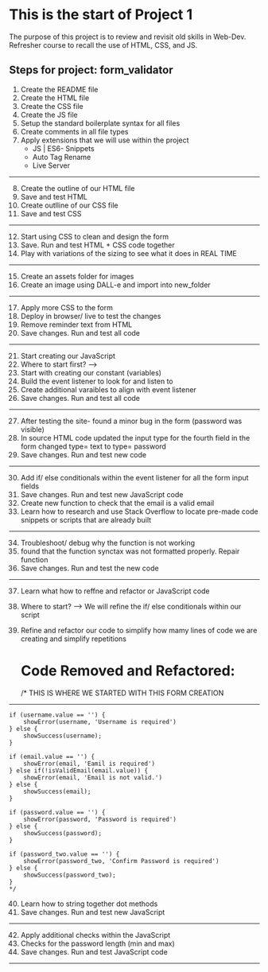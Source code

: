 # This is the start of Project 1

The purpose of this project is to review and revisit old skills in Web-Dev. 
Refresher course to recall the use of HTML, CSS, and JS. 

## Steps for project: form_validator

1. Create the README file 
2. Create the HTML file 
3. Create the CSS file
4. Create the JS file 
5. Setup the standard boilerplate syntax for all files
6. Create comments in all file types 
7. Apply extensions that we will use within the project 
    * JS | ES6- Snippets
    * Auto Tag Rename
    * Live Server
------------------------------------------------------
8. Create the outline of our HTML file
9. Save and test HTML
10. Create outlline of our CSS file
11. Save and test CSS
------------------------------------------------------
12. Start using CSS to clean and design the form 
13. Save. Run and test HTML + CSS code together
14. Play with variations of the sizing to see what it does in REAL TIME
------------------------------------------------------
15. Create an assets folder for images
16. Create an image using DALL-e and import into new_folder
------------------------------------------------------
17. Apply more CSS to the form
18. Deploy in browser/ live to test the changes
19. Remove reminder text from HTML
20. Save changes. Run and test all code
------------------------------------------------------
21. Start creating our JavaScript
22. Where to start first? --> 
23. Start with creating our constant (variables)
24. Build the event listener to look for and listen to 
25. Create additional varaibles to align with event listener
26. Save changes. Run and test all code
------------------------------------------------------
27. After testing the site- found a minor bug in the form (password was visible)
28. In source HTML code updated the input type for the fourth field in the form changed type= text to type= password
29. Save changes. Run and test new code
------------------------------------------------------
30. Add if/ else conditionals within the event listener for all the form input fields
31. Save changes. Run and test new JavaScript code
32. Create new function to check that the email is a valid email
33. Learn how to research and use Stack Overflow to locate pre-made code snippets or scripts that are already built
------------------------------------------------------
34. Troubleshoot/ debug why the function is not working
35. found that the function synctax was not formatted properly. Repair function 
36. Save changes. Run and test the new code
------------------------------------------------------
37. Learn what how to reffne and refactor or JavaScript code
38. Where to start? --> We will refine the if/ else conditionals within our script
39. Refine and refactor our code to simplify how mamy lines of code we are creating and simplify repetitions

    # Code Removed and Refactored: 
    /* THIS IS WHERE WE STARTED WITH THIS FORM CREATION
-----------------------------------------------------
    if (username.value == '') {
        showError(username, 'Username is required')
    } else {
        showSuccess(username);
    }

    if (email.value == '') {
        showError(email, 'Eamil is required')
    } else if(!isValidEmail(email.value)) {
        showError(email, 'Email is not valid.')
    } else {
        showSuccess(email);
    }

    if (password.value == '') {
        showError(password, 'Password is required')
    } else {
        showSuccess(password);
    }

    if (password_two.value == '') {
        showError(password_two, 'Confirm Password is required')
    } else {
        showSuccess(password_two);
    }
    */

40. Learn how to string together dot methods
41. Save changes. Run and test new JavaScript
------------------------------------------------------
42. Apply additional checks within the JavaScript
43. Checks for the password length (min and max)
44. Save changes. Run and test JavaScript code
------------------------------------------------------
